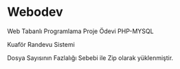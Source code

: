 # Webodev
Web Tabanlı Programlama Proje Ödevi PHP-MYSQL

Kuaför Randevu Sistemi

Dosya Sayısının Fazlalığı Sebebi ile Zip olarak yüklenmiştir.
